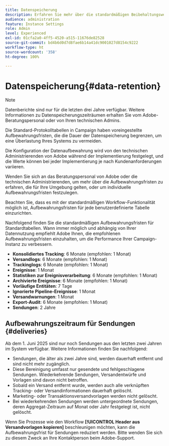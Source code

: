 ```yaml
---
title: Datenspeicherung
description: Erfahren Sie mehr über die standardmäßigen Beibehaltungswerte für Standardtabellen
audience: administration
feature: Instance Settings
role: Admin
level: Experienced
exl-id: 01cfa2a0-4ff5-4520-a515-11676de82528
source-git-commit: bd4b6d0d7d8fae6b14a41dc9001027d8154c9222
workflow-type: ht
source-wordcount: '358'
ht-degree: 100%

---
```


# Datenspeicherung{#data-retention}

>[!NOTE]
>
>Datenberichte sind nur für die letzten drei Jahre verfügbar. Weitere Informationen zu Datenspeicherungszeiträumen erhalten Sie vom Adobe-Beratungspersonal oder von Ihren technischen Admins.

Die Standard-Protokolltabellen in Campaign haben voreingestellte Aufbewahrungsfristen, die die Dauer der Datenspeicherung begrenzen, um eine Überlastung Ihres Systems zu vermeiden.

Die Konfiguration der Datenaufbewahrung wird von den technischen Administrierenden von Adobe während der Implementierung festgelegt, und die Werte können bei jeder Implementierung je nach Kundenanforderungen variieren.

Wenden Sie sich an das Beratungspersonal von Adobe oder die technischen Administrierenden, um mehr über die Aufbewahrungsfristen zu erfahren, die für Ihre Umgebung gelten, oder um individuelle Aufbewahrungsfristen festzulegen.

Beachten Sie, dass es mit der standardmäßigen Workflow-Funktionalität möglich ist, Aufbewahrungsfristen für jede benutzerdefinierte Tabelle einzurichten.

Nachfolgend finden Sie die standardmäßigen Aufbewahrungsfristen für Standardtabellen. Wann immer möglich und abhängig von Ihrer Datennutzung empfiehlt Adobe Ihnen, die empfohlenen Aufbewahrungsfristen einzuhalten, um die Performance Ihrer Campaign-Instanz zu verbessern.

* **Konsolidiertes Tracking**: 6 Monate (empfohlen: 1 Monat)
* **Versandlogs**: 6 Monate (empfohlen: 1 Monat)
* **Trackinglogs**: 6 Monate (empfohlen: 1 Monat)
* **Ereignisse**: 1 Monat
* **Statistiken zur Ereignisverarbeitung**: 6 Monate (empfohlen: 1 Monat)
* **Archivierte Ereignisse**: 6 Monate (empfohlen: 1 Monat)
* **Vorläufige Entitäten**: 7 Tage
* **Ignorierte Pipeline-Ereignisse**: 1 Monat
* **Versandwarnungen**: 1 Monat
* **Export-Audit**: 6 Monate (empfohlen: 1 Monat)
* **Sendungen**: 2 Jahre

## Aufbewahrungszeitraum für Sendungen {#deliveries}

<!-- By default, the retention period for deliveries is unlimited.-->

Ab dem 1. Juni 2025 sind nur noch Sendungen aus den letzten zwei Jahren im System verfügbar. Weitere Informationen finden Sie nachfolgend:

* Sendungen, die älter als zwei Jahre sind, werden dauerhaft entfernt und sind nicht mehr zugänglich.
* Diese Bereinigung umfasst nur gesendete und fehlgeschlagene Sendungen. Wiederkehrende Sendungen, Versandentwürfe und Vorlagen sind davon nicht betroffen.
* Sobald ein Versand entfernt wurde, werden auch alle verknüpften Tracking- oder Versandinformationen dauerhaft gelöscht.
* Marketing- oder Transaktionsversandvorlagen werden nicht gelöscht.
* Bei wiederkehrenden Sendungen werden untergeordnete Sendungen, deren Aggregat-Zeitraum auf Monat oder Jahr festgelegt ist, nicht gelöscht.

Wenn Sie Prozesse wie den Workflow **[!UICONTROL Header aus Versandvorlagen kopieren]** beschleunigen möchten, kann die Aufbewahrungsfrist für Sendungen reduziert werden. Bitte wenden Sie sich zu diesem Zweck an Ihre Kontaktperson beim Adobe-Support.

<!--

However, if there is a high volume of deliveries on your instance, you can update the **NmsCleanup_DeliveryPurgeDelay** option available from the **[!UICONTROL Administration]** > **[!UICONTROL Application settings]** menu.

Each time the **[!UICONTROL Database cleanup]** workflow is run, the deliveries meeting the conditions set for this option will be deleted.

-->

<!--

When updating the **NmsCleanup_DeliveryPurgeDelay** option, it is recommended to proceed gradually with multiple iterations. For example, you can start by setting the value to 300 days, then 180 days, then 120 days, and so on - making sure iterations are at least 2 days apart. Otherwise, the **[!UICONTROL Database cleanup]** workflow may take much longer because of a large number of deliveries to delete.

This action can help speeding up processes such as the **[!UICONTROL Copy headers from delivery templates]** workflow. Learn more on technical workflows in [this section](technical-workflows.md).

The default value for the **NmsCleanup_DeliveryPurgeDelay** option is `-1`. In this case, no delivery is deleted.

For example, if you set it to `180`, any non-template deliveries that have not been updated in the last 180 days will be deleted when the **[!UICONTROL Database cleanup]** workflow is run.

-->


